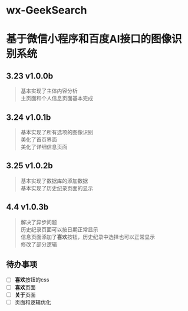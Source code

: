 # wx-GeekSearch
基于微信小程序和百度AI接口的图像识别系统
====

3.23 v1.0.0b
---
> 基本实现了主体内容分析<br>主页面和个人信息页面基本完成

3.24 v1.0.1b
---

> 基本实现了所有选项的图像识别<br>美化了首页界面<br>美化了详细信息页面

3.25 v1.0.2b
---
> 基本实现了数据库的添加数据<br>基本实现了历史纪录页面的显示

4.4 v1.0.3b
---
> 解决了异步问题<br>历史纪录页面可以按日期正常显示<br>信息页面添加了**喜欢**按钮，历史纪录中选择也可以正常显示<br>修改了部分逻辑

待办事项
---
- [ ] **喜欢**按钮的css
- [ ] **喜欢**页面
- [ ] **关于**页面
- [ ] 页面和逻辑优化
